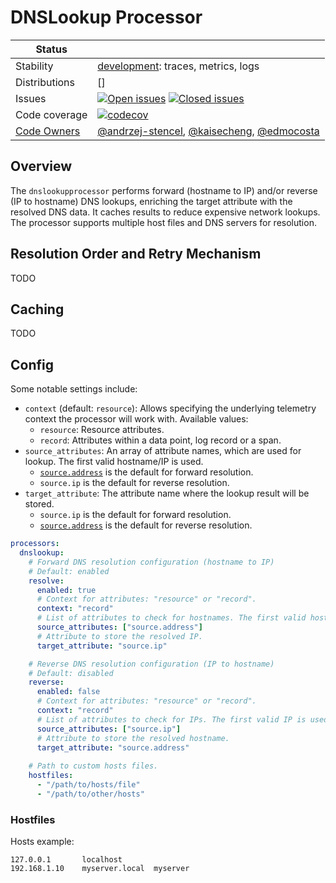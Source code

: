 # DNSLookup Processor

<!-- status autogenerated section -->
| Status        |           |
| ------------- |-----------|
| Stability     | [development]: traces, metrics, logs   |
| Distributions | [] |
| Issues        | [![Open issues](https://img.shields.io/github/issues-search/open-telemetry/opentelemetry-collector-contrib?query=is%3Aissue%20is%3Aopen%20label%3Aprocessor%2Fdnslookup%20&label=open&color=orange&logo=opentelemetry)](https://github.com/open-telemetry/opentelemetry-collector-contrib/issues?q=is%3Aopen+is%3Aissue+label%3Aprocessor%2Fdnslookup) [![Closed issues](https://img.shields.io/github/issues-search/open-telemetry/opentelemetry-collector-contrib?query=is%3Aissue%20is%3Aclosed%20label%3Aprocessor%2Fdnslookup%20&label=closed&color=blue&logo=opentelemetry)](https://github.com/open-telemetry/opentelemetry-collector-contrib/issues?q=is%3Aclosed+is%3Aissue+label%3Aprocessor%2Fdnslookup) |
| Code coverage | [![codecov](https://codecov.io/github/open-telemetry/opentelemetry-collector-contrib/graph/main/badge.svg?component=processor_dnslookup)](https://app.codecov.io/gh/open-telemetry/opentelemetry-collector-contrib/tree/main/?components%5B0%5D=processor_dnslookup&displayType=list) |
| [Code Owners](https://github.com/open-telemetry/opentelemetry-collector-contrib/blob/main/CONTRIBUTING.md#becoming-a-code-owner)    | [@andrzej-stencel](https://www.github.com/andrzej-stencel), [@kaisecheng](https://www.github.com/kaisecheng), [@edmocosta](https://www.github.com/edmocosta) |

[development]: https://github.com/open-telemetry/opentelemetry-collector/blob/main/docs/component-stability.md#development
<!-- end autogenerated section -->

## Overview

The `dnslookupprocessor` performs forward (hostname to IP) and/or reverse (IP to hostname) DNS lookups, enriching the target attribute with the resolved DNS data. It caches results to reduce expensive network lookups. The processor supports multiple host files and DNS servers for resolution.

## Resolution Order and Retry Mechanism
TODO

## Caching
TODO

## Config

Some notable settings include:

- `context` (default: `resource`): Allows specifying the underlying telemetry context the processor will work with. Available values:
  - `resource`: Resource attributes.
  - `record`: Attributes within a data point, log record or a span.
- `source_attributes`: An array of attribute names, which are used for lookup. The first valid hostname/IP is used.
  - [`source.address`](https://github.com/open-telemetry/semantic-conventions/blob/v1.32.0/docs/general/attributes.md#source) is the default for forward resolution. 
  - `source.ip` is the default for reverse resolution.
- `target_attribute`: The attribute name where the lookup result will be stored.
  - `source.ip` is the default for forward resolution.
  - [`source.address`](https://github.com/open-telemetry/semantic-conventions/blob/v1.32.0/docs/general/attributes.md#source) is the default for reverse resolution.

```yaml
processors:
  dnslookup:
    # Forward DNS resolution configuration (hostname to IP)
    # Default: enabled
    resolve:
      enabled: true
      # Context for attributes: "resource" or "record".
      context: "record"
      # List of attributes to check for hostnames. The first valid hostname is used.
      source_attributes: ["source.address"]
      # Attribute to store the resolved IP.
      target_attribute: "source.ip"

    # Reverse DNS resolution configuration (IP to hostname)
    # Default: disabled
    reverse:
      enabled: false
      # Context for attributes: "resource" or "record".
      context: "record"
      # List of attributes to check for IPs. The first valid IP is used.
      source_attributes: ["source.ip"]
      # Attribute to store the resolved hostname.
      target_attribute: "source.address"
    
    # Path to custom hosts files.
    hostfiles: 
      - "/path/to/hosts/file"
      - "/path/to/other/hosts"
```

### Hostfiles

Hosts example:

```
127.0.0.1       localhost
192.168.1.10    myserver.local  myserver
```
